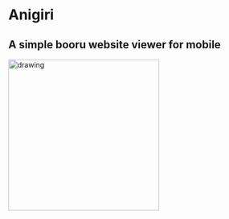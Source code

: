 # Anigiri

## A simple booru website viewer for mobile

<img src="https://user-images.githubusercontent.com/59850361/149209943-a9edd79d-3ea6-4b8c-9e24-5310f2512baa.png" alt="drawing" width="300"/>
